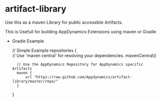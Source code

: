 artifact-library
================


Use this as a maven Library for public accessible Artifacts.

This is Usefull for building AppDynamics Extensions using maven or Gradle


* Gradle Example


    // Simple Example
    repositories {	
    	// Use 'maven central' for resolving your dependencies.
    	mavenCentral()
    	
    	// Use the AppDynamics Repository for AppDynamics specific Artifacts
    	maven {
        	url "https://raw.github.com/Appdynamics/artifact-library/master/repo/"
    	}
	}

